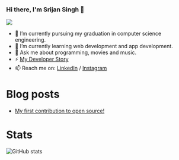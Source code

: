 ### Hi there, I'm Srijan Singh 👋

![](https://visitor-badge.laobi.icu/badge?page_id=srijan-singh)

- 🔭 I’m currently pursuing my graduation in computer science engineering.
- 🌱 I’m currently learning web development and app development.
- 💬 Ask me about programming, movies and music.
- ⚡ [My Developer Story](https://stackoverflow.com/story/srijanverse)
- 📫 Reach me on: [LinkedIn](https://www.linkedin.com/in/srijanverse/) / [Instagram](https://www.instagram.com/srijan.11/)

# Blog posts
<!-- BLOG-POST-LIST:START -->
- [My first contribution to open source!](https://dev.to/srijansingh/my-first-contribution-to-open-source-4e28)
<!-- BLOG-POST-LIST:END -->

# Stats

![GitHub stats](https://github-readme-stats.vercel.app/api?username=srijan-singh&show_icons=true&theme=tokyonight) 

<!--
**srijan-singh/srijan-singh** is a ✨ _special_ ✨ repository because its `README.md` (this file) appears on your GitHub profile.

Here are some ideas to get you started:

- 🔭 I’m currently working on ...
- 🌱 I’m currently learning ...
- 👯 I’m looking to collaborate on ...
- 🤔 I’m looking for help with ...
- 💬 Ask me about ...
- 📫 How to reach me: ...
- 😄 Pronouns: ...
- ⚡ Fun fact: ...
-->
